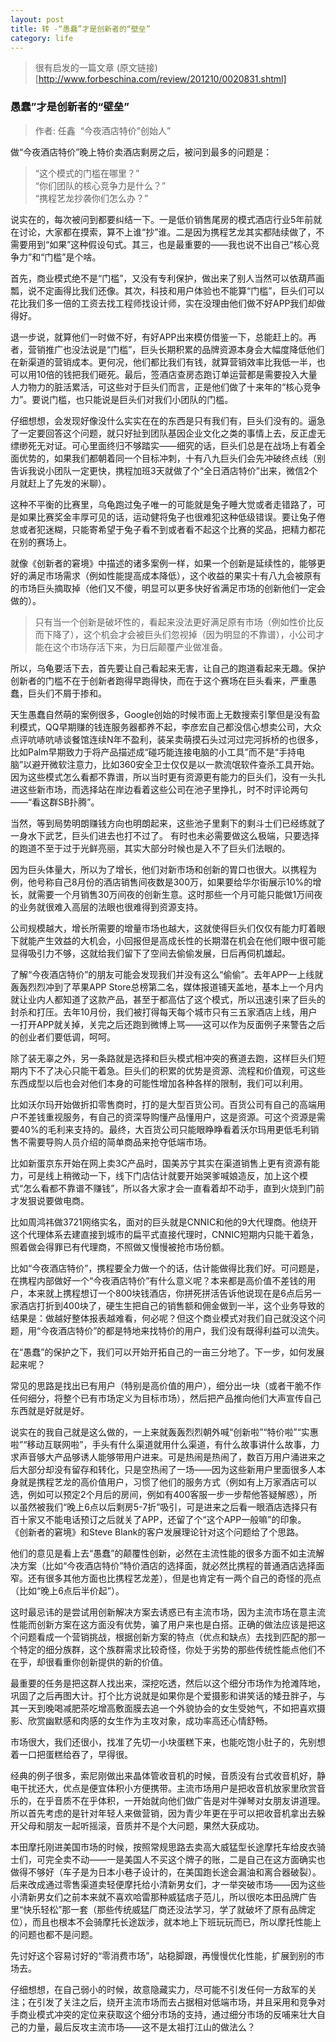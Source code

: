 ```yaml
---
layout: post
title: 转 -“愚蠢”才是创新者的“壁垒”
category: life
---
```


> 很有启发的一篇文章
> (原文链接)[http://www.forbeschina.com/review/201210/0020831.shtml]

### 愚蠢”才是创新者的“壁垒”

>作者: 任鑫  “今夜酒店特价”创始人”

做“今夜酒店特价”晚上特价卖酒店剩房之后，被问到最多的问题是：

>“这个模式的门槛在哪里？”    
>“你们团队的核心竞争力是什么？”  
>“携程艺龙抄袭你们怎么办？”

说实在的，每次被问到都要纠结一下。一是低价销售尾房的模式酒店行业5年前就在讨论，大家都在摸索，算不上谁“抄”谁。二是因为携程艺龙其实都陆续做了，不需要用到“如果”这种假设句式。其三，也是最重要的——我也说不出自己“核心竞争力”和“门槛”是个啥。

首先，商业模式绝不是“门槛”，又没有专利保护，做出来了别人当然可以依葫芦画瓢，说不定画得比我们还像。其次，科技和用户体验也不能算“门槛”，巨头们可以花比我们多一倍的工资去找工程师找设计师，实在没理由他们做不好APP我们却做得好。

退一步说，就算他们一时做不好，有好APP出来模仿借鉴一下，总能赶上的。再者，营销推广也没法说是“门槛”，巨头长期积累的品牌资源本身会大幅度降低他们在新渠道的营销成本。更何况，他们都比我们有钱，就算营销效率比我低一半，也可以用10倍的钱把我们砸死。最后，签酒店查房态跑订单运营都是需要投入大量人力物力的脏活累活，可这些对于巨头们而言，正是他们做了十来年的“核心竞争力”。要说门槛，也只能说是巨头们对我们小团队的门槛。

仔细想想，会发现好像没什么实实在在的东西是只有我们有，巨头们没有的。逼急了一定要回答这个问题，就只好扯到团队基因企业文化之类的事情上去，反正虚无缥缈死无对证。可心里面终归不够踏实——细究的话，巨头们总是在战场上有着全面优势的，如果我们都朝着同一个目标冲刺，十有八九巨头们会先冲破终点线（别告诉我说小团队一定更快，携程加班3天就做了个“全日酒店特价”出来，微信2个月就赶上了先发的米聊）。

这种不平衡的比赛里，乌龟跑过兔子唯一的可能就是兔子睡大觉或者走错路了，可是如果比赛奖金丰厚可见的话，运动健将兔子也很难犯这种低级错误。要让兔子倦怠或者犯迷糊，只能寄希望于兔子看不到或者看不起这个比赛的奖品，把精力都花在别的赛场上。

就像《创新者的窘境》中描述的诸多案例一样，如果一个创新是延续性的，能够更好的满足市场需求（例如性能提高成本降低），这个收益的果实十有八九会被原有的市场巨头摘取掉（他们又不傻，明显可以更多快好省满足市场的创新他们一定会做的）。

>只有当一个创新是破坏性的，看起来没法更好满足原有市场（例如性价比反而下降了），这个机会才会被巨头们忽视掉（因为明显的不靠谱），小公司才能在这个市场存活下来，为日后颠覆产业做准备。

所以，乌龟要活下去，首先要让自己看起来无害，让自己的跑道看起来无趣。保护创新者的门槛不在于创新者跑得早跑得快，而在于这个赛场在巨头看来，严重愚蠢，巨头们不屑于掺和。

天生愚蠢自然萌的案例很多，Google创始的时候市面上无数搜索引擎但是没有盈利模式，QQ早期赚的钱连服务器都养不起，李彦宏自己都没信心想卖公司，大众点评吭哧吭哧谈餐馆连续N年不盈利，装呆卖萌摸石头过河过完河拆桥的也很多，比如Palm早期致力于将产品描述成“碰巧能连接电脑的小工具”而不是“手持电脑”以避开微软注意力，比如360安全卫士仅仅是以一款流氓软件查杀工具开始。因为这些模式怎么看都不靠谱，所以当时更有资源更有能力的巨头们，没有一头扎进这些新市场，而选择站在岸边看着这些公司在池子里挣扎，时不时评论两句——“看这群SB扑腾”。

当然，等到局势明朗赚钱方向也明朗起来，这些池子里剩下的剩斗士们已经练就了一身水下武艺，巨头们进去也打不过了。
有时也未必需要做这么极端，只要选择的跑道不至于过于光鲜亮丽，其实大部分时候也是入不了巨头们法眼的。

因为巨头体量大，所以为了增长，他们对新市场和创新的胃口也很大。以携程为例，他号称自己8月份的酒店销售间夜数是300万，如果要给华尔街展示10%的增长，就需要一个月销售30万间夜的创新生意。这时那些一个月可能只能做1万间夜的业务就很难入高层的法眼也很难得到资源支持。

公司规模越大，增长所需要的增量市场也越大，这就使得巨头们仅仅有能力盯着眼下就能产生效益的大机会，小回报但是高成长性的长期潜在机会在他们眼中很可能显得吸引力不够，这就给我们留下了空间去偷偷发展，日后再伺机雄起。

了解“今夜酒店特价”的朋友可能会发现我们并没有这么“偷偷”。去年APP一上线就轰轰烈烈冲到了苹果APP Store总榜第二名，媒体报道铺天盖地，基本上一个月内就让业内人都知道了这款产品，甚至于都高估了这个模式，所以迅速引来了巨头的封杀和打压。去年10月份，我们被打得每天每个城市只有三五家酒店上线，用户一打开APP就关掉，关完之后还跑到微博上骂——这可以作为反面例子来警告之后的创业者们要低调，呵呵。

除了装无辜之外，另一条路就是选择和巨头模式相冲突的赛道去跑，这样巨头们短期内下不了决心只能干着急。巨头们的积累的优势是资源、流程和价值观，可这些东西成型以后也会对他们本身的可能性增加各种各样的限制，我们可以利用。

比如沃尔玛开始做折扣零售商时，打的是大型百货公司。百货公司有自己的高端用户不差钱重视服务，有自己的资深导购懂产品懂用户，这是资源。可这个资源是需要40%的毛利来支持的。最终，大百货公司只能眼睁睁看着沃尔玛用更低毛利销售不需要导购人员介绍的简单商品来抢夺低端市场。

比如新蛋京东开始在网上卖3C产品时，国美苏宁其实在渠道销售上更有资源有能力，可是线上稍微动一下，线下门店估计就要开始哭爹喊娘造反，加上这个模式“怎么看都不靠谱不赚钱”，所以各大家才会一直看着却不动手，直到火烧到门前才发狠说要做电商。

比如周鸿祎做3721网络实名，面对的巨头就是CNNIC和他的9大代理商。他绕开这个代理体系去建直接到城市的扁平式直接代理时，CNNIC短期内只能干着急，照着做会得罪已有代理商，不照做又慢慢被抢市场份额。

比如“今夜酒店特价”，携程要全力做一个的话，估计能做得比我们好。可问题是，在携程内部做好一个“今夜酒店特价”有什么意义呢？本来都是高价值不差钱的用户，本来就上携程想订一个800块钱酒店，你拼死拼活告诉他说现在是6点后另一家酒店打折到400块了，硬生生把自己的销售额和佣金做到一半，这个业务导致的结果是：做越好整体报表越难看，何必呢？但这个商业模式对我们自己就没这个问题，用“今夜酒店特价”的都是特地来找特价的用户，我们没有既得利益可以流失。

在“愚蠢”的保护之下，我们可以开始开拓自己的一亩三分地了。下一步，如何发展起来呢？

常见的思路是找出已有用户（特别是高价值的用户），细分出一块（或者干脆不作任何细分，将整个已有市场定义为目标市场），然后把产品推向他们大声宣传自己东西就是好就是好。

说实在的我自己就是这么做的，一上来就轰轰烈烈朝外喊“创新啦”“特价啦”“实惠啦”“移动互联网啦”，手头有什么渠道就用什么渠道，有什么故事讲什么故事，力求声音够大产品够诱人能够带用户进来。可是热闹是热闹了，数百万用户涌进来之后大部分却没有留存和转化，只是空热闹了一场——因为这些新用户里面很多人本身就是携程艺龙的高价值用户，习惯了他们的服务方式（例如有上万家酒店可以选，例如可以预定2个月后的房间，例如有400客服一步一步帮他答疑解惑），所以虽然被我们“晚上6点以后剩房5-7折”吸引，可是进来之后看一眼酒店选择只有百十家又不能电话预订之后就关了APP，还留了个“这个APP一般嘛”的印象。
《创新者的窘境》和Steve Blank的客户发展理论针对这个问题给了个思路。

他们的意见是看上去“愚蠢”的颠覆性创新，必然在主流性能的很多方面不如主流解决方案（比如“今夜酒店特价”特价酒店的选择面，就必然比携程的普通酒店选择面窄。还有很多其他方面也比携程艺龙差），但是也肯定有一两个自己的奇怪的亮点（比如“晚上6点后半价起”）。

这时最忌讳的是尝试用创新解决方案去诱惑已有主流市场，因为主流市场在意主流性能而创新方案在这方面没有优势，骗了用户来也是白搭。正确的做法应该是把这个问题看成一个营销挑战，根据创新方案的特点（优点和缺点）去找到匹配的那一个特定的细分族群，这个族群需求比较奇怪，你处于劣势的那些传统性能点他们不在乎，却很看重你创新提供的新的价值。

最重要的任务是把这群人找出来，深挖吃透，然后以这个细分市场作为抢滩阵地，巩固了之后再图大计。打个比方说就是如果你是个爱摄影和讲笑话的矮丑胖子，与其一天到晚喝减肥茶吃增高敷面膜去追一个外貌协会的女生受她气，不如把喜欢摄影、欣赏幽默感和肉感的女生作为主攻对象，成功率高还心情舒畅。

市场很大，我们还很小，找准了先切一小块蛋糕下来，也能吃饱小肚子的，先别想着一口把蛋糕给吞了，早得很。

经典的例子很多，索尼刚做出来晶体管收音机的时候，音质没有台式收音机好，静电干扰还大，优点是便宜体积小方便携带。主流市场用户是把收音机放家里欣赏音乐的，在乎音质不在乎体积，一开始就向他们做广告是对牛弹琴对女朋友讲道理。所以首先考虑的是针对年轻人来做营销，因为青少年更在乎可以把收音机拿出去躲开父母和朋友一起听摇滚，音质并不是个大问题，果然大获成功。

本田摩托刚进美国市场的时候，按照常规思路去卖高大威猛型长途摩托车给皮衣骑士们，可完全卖不动——一是美国人不买这个牌子的账，二是自己在这方面确实也做得不够好（车子是为日本小巷子设计的，在美国跑长途会漏油和离合器破裂）。后来改成通过零售渠道卖轻便摩托给小清新男女们，才一举突破市场——因为这些小清新男女们之前本来就不喜欢哈雷那种威猛痞子范儿，所以很吃本田品牌广告里“快乐轻松”那一套（那些传统威猛厂商还没法学习，学了就破坏了原有品牌定位），而且也根本不会骑摩托长途跋涉，就本地上下班玩玩而已，所以摩托性能上的问题也都不是问题。

先讨好这个容易讨好的“零消费市场”，站稳脚跟，再慢慢优化性能，扩展到别的市场去。

仔细想想，在自己弱小的时候，故意隐藏实力，尽可能不引发任何一方敌军的关注；在引发了关注之后，绕开主流市场而去占据相对低端市场，并且采用和竞争对手商业模式冲突的定位来获取这个细分市场的支持，通过细分市场的反哺来壮大自己的力量，最后反攻主流市场——这不是太祖打江山的做法么？
